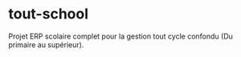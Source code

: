# tout-school
Projet ERP scolaire complet pour la gestion tout cycle confondu (Du primaire au supérieur). 
